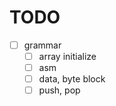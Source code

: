 # TODO
- [ ] grammar
  - [ ] array initialize
  - [ ] asm
  - [ ] data, byte block
  - [ ] push, pop
